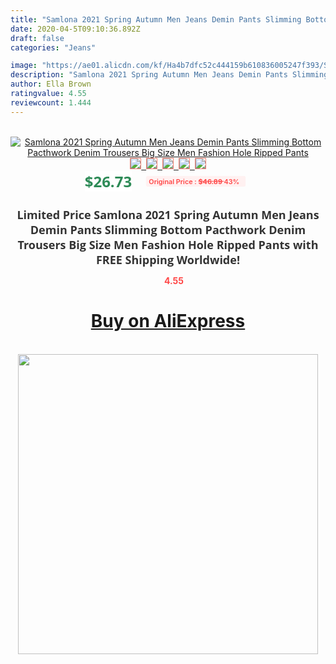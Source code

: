 ```yaml
---
title: "Samlona 2021 Spring Autumn Men Jeans Demin Pants Slimming Bottom Pacthwork Denim Trousers Big Size Men Fashion Hole Ripped Pants"
date: 2020-04-5T09:10:36.892Z
draft: false
categories: "Jeans"

image: "https://ae01.alicdn.com/kf/Ha4b7dfc52c444159b610836005247f393/Samlona-2021-Spring-Autumn-Men-Jeans-Demin-Pants-Slimming-Bottom-Pacthwork-Denim-Trousers-Big-Size-Men.jpg"
description: "Samlona 2021 Spring Autumn Men Jeans Demin Pants Slimming Bottom Pacthwork Denim Trousers Big Size Men Fashion Hole Ripped Pants"
author: Ella Brown
ratingvalue: 4.55
reviewcount: 1.444
---
```

<br>
<div style="text-align: center;">
<a href="https://s.click.aliexpress.com/e/_AFzHEz" target="_blank" rel="nofollow noopener noreferrer"><img alt="Samlona 2021 Spring Autumn Men Jeans Demin Pants Slimming Bottom Pacthwork Denim Trousers Big Size Men Fashion Hole Ripped Pants" class="magnifier-image" src="https://ae01.alicdn.com/kf/Ha4b7dfc52c444159b610836005247f393/Samlona-2021-Spring-Autumn-Men-Jeans-Demin-Pants-Slimming-Bottom-Pacthwork-Denim-Trousers-Big-Size-Men.jpg_640x640.jpg">
<br>
<img style="border:1px solid salmon" src="https://ae01.alicdn.com/kf/Ha4b7dfc52c444159b610836005247f393/Samlona-2021-Spring-Autumn-Men-Jeans-Demin-Pants-Slimming-Bottom-Pacthwork-Denim-Trousers-Big-Size-Men.jpg_120x120.jpg">&nbsp;&nbsp;<img style="border:1px solid salmon" src="https://ae01.alicdn.com/kf/He646ed67f1d142c8825e1cfc80d4bda0W/Samlona-2021-Spring-Autumn-Men-Jeans-Demin-Pants-Slimming-Bottom-Pacthwork-Denim-Trousers-Big-Size-Men.jpg_120x120.jpg">&nbsp;&nbsp;<img style="border:1px solid salmon" src="https://ae01.alicdn.com/kf/He5cb1626141b4c419d58178c7cf2c4cde/Samlona-2021-Spring-Autumn-Men-Jeans-Demin-Pants-Slimming-Bottom-Pacthwork-Denim-Trousers-Big-Size-Men.jpg_120x120.jpg">&nbsp;&nbsp;<img style="border:1px solid salmon" src="https://ae01.alicdn.com/kf/H6c390a68c40b4ae9a29f3a7c6efbea65m/Samlona-2021-Spring-Autumn-Men-Jeans-Demin-Pants-Slimming-Bottom-Pacthwork-Denim-Trousers-Big-Size-Men.jpg_120x120.jpg">&nbsp;&nbsp;<img style="border:1px solid salmon" src="https://ae01.alicdn.com/kf/Hbe957c8e983b4317b7141297c3eb2bb0x/Samlona-2021-Spring-Autumn-Men-Jeans-Demin-Pants-Slimming-Bottom-Pacthwork-Denim-Trousers-Big-Size-Men.jpg_120x120.jpg"></a></div><br0>
<div style="text-align: center;"><span style="background-color: white; border: 0px; box-sizing: border-box; color: seagreen; display: inline-block; font-family: &quot;open sans&quot; , &quot;arial&quot; , &quot;helvetica&quot; , sans-serif , &quot;heiti&quot;; font-size: 24px; font-stretch: inherit; font-weight: 700; line-height: inherit; margin: 0px 10px 0px 0px; padding: 0px; vertical-align: middle;">$26.73 </span>
<span style="background: rgb(255 , 241 , 241); border-radius: 3px; border: 0px; box-sizing: border-box; color: #ff4747; display: inline-block; font-family: inherit; font-size: 12px; font-stretch: inherit; font-style: inherit; font-variant: inherit; font-weight: 600; line-height: inherit; margin: 0px; padding: 2px 5px; transform: scale(0.9); vertical-align: middle;">Original Price : <b style="text-decoration: line-through;">$46.89 </b> 43%&nbsp;&nbsp;</span></div>
<h1 style="color: #333333; display: inline-block; font-family: &quot;open sans&quot; , &quot;arial&quot; , &quot;helvetica&quot; , sans-serif , &quot;heiti&quot;; font-size: 18px; font-stretch: inherit; font-weight: 700; text-align: center;">Limited Price Samlona 2021 Spring Autumn Men Jeans Demin Pants Slimming Bottom Pacthwork Denim Trousers Big Size Men Fashion Hole Ripped Pants with FREE Shipping Worldwide!</h1>
<div style="color: #ff4747; text-align: center;">
<img src="https://4.bp.blogspot.com/-M0ZcTcb-5uY/XleCXlxnR4I/AAAAAAAAAEc/OrjgMkXV1oMQFaCRZj5HQwOCBcu3w1FegCPcBGAYYCw/s1600/star.png" style="height: 15px;">&nbsp;<b>4.55</b></div>
<div class="button_cont" align="center"><a class="buynow_a" href="https://s.click.aliexpress.com/e/_AFzHEz" target="_blank" rel="nofollow noopener noreferrer"><H1>Buy on AliExpress</H1></a></div><br>
<div class="separator" style="clear: both; text-align: center;">
<img src="https://lh3.googleusercontent.com/-pTy5HemUv9M/XlePHvY0dAI/AAAAAAAAAE4/0nX5iRUoIWY8eMW9Dpxeirr157OZliDIgCLcBGAsYHQ/s1600/badge.gif" width="480">
</div>

